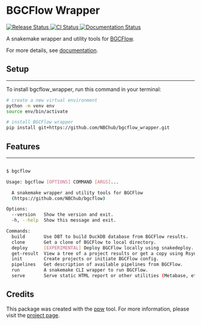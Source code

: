 # BGCFlow Wrapper


<p align="left">
<a href="https://pypi.python.org/pypi/bgcflow_wrapper">
    <img src="https://img.shields.io/pypi/v/bgcflow_wrapper.svg"
        alt = "Release Status">
</a>

<a href="https://github.com/NBChub/bgcflow_wrapper/actions">
    <img src="https://github.com/NBChub/bgcflow_wrapper/actions/workflows/dev.yml/badge.svg?" alt="CI Status">
</a>

<a href="https://NBChub.github.io/bgcflow_wrapper/">
    <img src="https://img.shields.io/website/https/NBChub.github.io/bgcflow_wrapper/index.html.svg?label=docs&down_message=unavailable&up_message=available" alt="Documentation Status">
</a>

</p>


A snakemake wrapper and utility tools for [BGCFlow](https://github.com/NBChub/bgcflow).

For more details, see [documentation](https://NBChub.github.io/bgcflow_wrapper/).


## Setup
--------
To install bgcflow_wrapper, run this command in your
terminal:

```bash
# create a new virtual environment
python -m venv env
source env/bin/activate

# install BGCFlow wrapper
pip install git+https://github.com/NBChub/bgcflow_wrapper.git
```

## Features
--------
```bash

$ bgcflow

Usage: bgcflow [OPTIONS] COMMAND [ARGS]...

  A snakemake wrapper and utility tools for BGCFlow
  (https://github.com/NBChub/bgcflow)

Options:
  --version   Show the version and exit.
  -h, --help  Show this message and exit.

Commands:
  build       Use DBT to build DuckDB database from BGCFlow results.
  clone       Get a clone of BGCFlow to local directory.
  deploy      [EXPERIMENTAL] Deploy BGCFlow locally using snakedeploy.
  get-result  View a tree of a project results or get a copy using Rsync.
  init        Create projects or initiate BGCFlow config.
  pipelines   Get description of available pipelines from BGCFlow.
  run         A snakemake CLI wrapper to run BGCFlow.
  serve       Serve static HTML report or other utilities (Metabase, etc.).
```

## Credits

This package was created with the [ppw](https://zillionare.github.io/python-project-wizard) tool. For more information, please visit the [project page](https://zillionare.github.io/python-project-wizard/).
